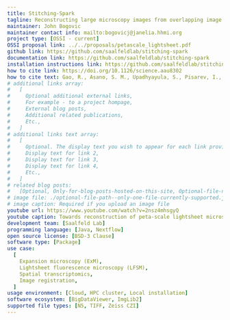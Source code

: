 ```yaml
---
title: Stitching-Spark
tagline: Reconstructing large microscopy images from overlapping image tiles on a high-performance Spark cluster.
maintainer: John Bogovic
maintainer contact info: mailto:bogovicj@janelia.hhmi.org
project type: [OSSI - current]
OSSI proposal link: ../../proposals/petascale_lightsheet.pdf
github link: https://github.com/saalfeldlab/stitching-spark
documentation link: https://github.com/saalfeldlab/stitching-spark
installation instructions link: https://github.com/saalfeldlab/stitching-spark?tab=readme-ov-file#usage
how to cite link: https://doi.org/10.1126/science.aau8302
how to cite text: Gao, R., Asano, S. M., Upadhyayula, S., Pisarev, I., Milkie, D. E., Liu, T. L., Singh, V., Graves, A., Huynh, G. H., Zhao, Y., Bogovic, J., Colonell, J., Ott, C. M., Zugates, C., Tappan, S., Rodriguez, A., Mosaliganti, K. R., Sheu, S. H., Pasolli, H. A., ... Betzig, E. (2019). Cortical column and whole-brain imaging with molecular contrast and nanoscale resolution. Science, 363(6424), Article eaau8302. https://doi.org/10.1126/science.aau8302
# additional links array:
#   [
#     Optional additional external links,
#     For example - to a project hompage,
#     External blog posts,
#     Additional related publications,
#     Etc.,
#   ]
# additional links text array:
#   [
#     Optional. The display text you wish to appear for each link provided above,
#     Display text for link 2,
#     Display text for link 3,
#     Display text for link 4,
#     Etc.,
#   ]
# related blog posts:
#   [Optional, Only-for-blog-posts-hosted-on-this-site, Optional-file-name]
# image file: ./optional-file-path--only-one-file-currently-supported.jpg
# image caption: Required if you upload an image file
youtube url: https://www.youtube.com/watch?v=2nsz4mhsgyQ
youtube caption: Towards reconstruction of peta-scale lightsheet microscopy datasets, by Dr. Stephan Preibisch (HHMI Janelia).
development team: [Saalfeld Lab]
programming language: [Java, Nextflow]
open source license: [BSD-3 Clause]
software type: [Package]
use case:
  [
    Expansion microscopy (ExM),
    Lightsheet fluorescence microscopy (LFSM),
    Spatial transcriptomics,
    Image registration,
  ]
usage environment: [Cloud, HPC cluster, Local installation]
software ecosystem: [BigDataViewer, ImgLib2]
supported file types: [N5, TIFF, Zeiss CZI]
---
```

